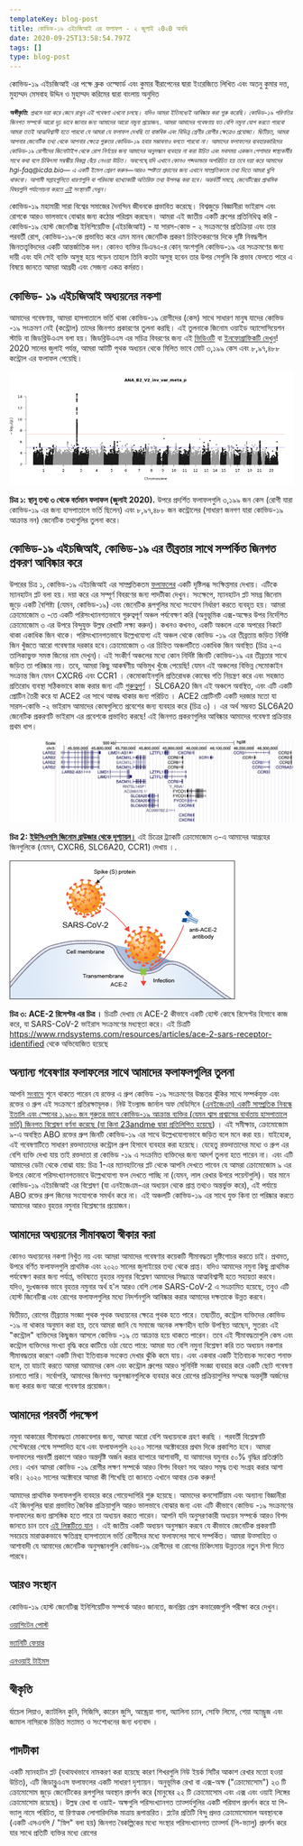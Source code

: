 ```yaml
---
templateKey: blog-post
title: কোভিড-১৯ এইচজিআই এর ফলাফল - ২ জুলাই ২0২0 অবধি
date: 2020-09-25T13:58:54.797Z
tags: []
type: blog-post
---
```

কোভিড-১৯ এইচজিআই এর পক্ষে ব্রুক ওল্ফোর্ড এবং কুমার বীরাপেনের দ্বারা ইংরেজিতে লিখিত এবং অতনু কুমার দত্ত, মুহাম্মদ মেসবাহ উদ্দিন ও মুহাম্মদ করিমের দ্বারা বাংলায় অনুদিত

<small>
<em>
<strong>অস্বীকৃতি:</strong> প্রথমে দয়া করে জেনে রাখুন এই গবেষণা এখনো চলছে। যদিও আমরা ইতিমধ্যেই আবিষ্কার করা শুরু করেছি। কোভিড-১৯ পরিণতির জিনগত  সম্পর্কে আরো দৃঢ় ভাবে জানার জন্য আমাদের আরো নমুনা প্রয়োজন.. আমরা আমাদের গবেষণায় যত বেশি নমুনা যোগ করতে পারবো আমরা ততই আত্মবিশ্বাসী  হতে পারবো যে আমরা যে ফলাফল দেখছি তা বাস্তবিক এবং বিভিন্ন শ্রেণীর রোগীর ক্ষেত্রেও প্রযোজ্য।  দ্বিতীয়ত, আমরা আপনার জেনেটিক তথ্য থেকে আপনার ক্ষেত্রে গুরুতর কোভিড-১৯ হবার সম্ভাবনাও  বলতে পারবো না। আমাদের ফলাফলের ব্যবহারকারিদের কোভিড-১৯ রোগীদের জিনোটাইপ থেকে রোগ নির্ণয়ের জন্য আমাদের অনুসন্ধান ব্যবহার না করা উচিত এবং সবসময় একজন পেশাদার স্বাস্থ্যকর্মীর সাথে কথা বলে চিকিৎসা সম্বন্ধীয় বিকল্প বেঁচে নেওয়া উচিত।  অবশেষে,যদি এখানে কোনও শব্দভান্ডার অপরিচিত হয় তবে দয়া করে আমাদের hgi-faq@icda.bio— এ একটি ইমেল প্রেরণ করুন—আরও স্পষ্টতা প্রদানের জন্য এখানে সাম্প্রতিকতম তথ্য দিতে আমরা খুশি থাকবো।  আগামী সপ্তাহগুলিতে ধারণাগুলি বা পরিভাষা ব্যাখ্যাকারী অতিরিক্ত তথ্য উপলব্ধ করা হবে। অন্তর্বর্তী সময়ে, জেনেটিক্সের প্রাথমিক বিষয়গুলি পর্যালোচনা করতে <a href="https://medlineplus.gov/genetics/understanding/" target="_blank" rel="noopener noreferrer">এই</a> সংস্থানটি দেখুন।
</em>
</small>

কোভিড-১৯ মহামারী সারা বিশ্বের সমাজের দৈনন্দিন জীবনকে প্রভাবিত করেছে। বিশ্বজুড়ে বিজ্ঞানীরা ভাইরাস এবং রোগকে আরও ভালভাবে বোঝার জন্য কঠোর পরিশ্রম করছেন। আমরা এই জাতীয় একটি গ্রুপের প্রতিনিধিত্ব করি - কোভিড-১৯ হোস্ট জেনেটিক্স ইনিশিয়েটিভ (এইচজিআই) - যা সারস-কোভ - ২ সংক্রমণের প্রতিক্রিয়া এবং তার পরবর্তী রোগ, কোভিড-১৯-কে প্রভাবিত করে এমন মানব জেনেটিক প্রকরণ চিহ্নিতকরণের দিকে দৃষ্টি নিবদ্ধশীল জিনতত্ত্ববিদদের একটি আন্তর্জাতিক দল। কোনও ব্যক্তির ডিএনএ-র কোন্ অংশগুলি কোভিড-১৯ এর সংক্রমণের জন্য দায়ী এবং যদি সেই ব্যক্তি অসুস্থ হয়ে পড়েন তাহলে তিনি কতটা অসুস্থ হবেন তার উপর সেগুলি কি প্রভাব ফেলতে পারে এ বিষয়ে জানতে আমরা আগ্রহী এবং সেজন্য একত্র কর্মরত।

## কোভিড- ১৯ এইচজিআই অধ্যয়নের নকশা

আমাদের গবেষণায়, আমরা হাসপাতালে ভর্তি থাকা কোভিড-১৯ রোগীদের (কেস) সাথে সাধারণ মানুষ যাদের কোভিড -১৯ সংক্রমণ নেই (কন্ট্রোল) তাদের জিনগত প্রকারণের তুলনা করছি। এই তুলনাকে জিনোম ওয়াইড অ্যাসোসিয়েশন স্টাডি বা জিডব্লিউএএস বলা হয়। জিডব্লিউএএস এর সচিত্র বিবরণের জন্য এই [ভিডিওটি](https://www.youtube.com/watch?v=cgyc55JhdcM) বা [ইনফোগ্রাফিকটি দেখুন](https://www.broadinstitute.org/visuals/explainer-genome-wide-association-studies)! 2020 সালের জুলাই পর্যন্ত, আমরা আটটি পৃথক অধ্যয়ন থেকে মিলিত ভাবে মোট ৩,১৯৯  কেস এবং ৮,৯৭,৪৮৮  কন্ট্রোল এর  ফলাফল পেয়েছি।

![ স্থানু তথ্য ৩ থেকে বর্তমান ফলাফল (জুলাই  2020)](scicomm_blog_post_20200924.png)
<figcaption class="manual-md-inline-caption">
<strong>চিত্র ১: স্থানু তথ্য ৩ থেকে বর্তমান ফলাফল (জুলাই  2020).</strong> উপরে প্রদর্শিত ফলাফলগুলি  ৩,১৯৯ জন কেস (রোগী যারা কোভিড-১৯ এর জন্য হাসপাতালে ভর্তি ছিলেন) এবং ৮,৯৭,৪৮৮ জন কন্ট্রোলের  (সাধারণ জনগণ যারা কোভিড-১৯ আক্রান্ত নন) জেনেটিক তথ্যগুলির তুলনা করে।
</figcaption>

## কোভিড-১৯ এইচজিআই, কোভিড-১৯ এর তীব্রতার সাথে সম্পর্কিত জিনগত প্রকরণ আবিষ্কার করে

উপরের চিত্র ১, কোভিড-১৯ এইচজিআই এর সাম্প্রতিকতম [ফলাফলের](/results/) একটি দৃষ্টিলব্ধ সংক্ষিপ্তসার দেখায়। এটিকে ম্যানহাটন প্লট বলা হয়। দয়া করে এর সম্পূর্ণ বিবরণের জন্য পাদটীকা দেখুন। সংক্ষেপে, ম্যানহাটন প্লট সমগ্র জিনোম জুড়ে একটি বৈশিষ্ট্য (যেমন, কোভিড-১৯) এবং জেনেটিক রূপগুলির মধ্যে সংযোগ নির্ধারণ করতে ব্যবহৃত হয়। আমরা ক্রোমোজোম ৩ -তে একটি পরিসংখ্যানগতভাবে গুরুত্বপূর্ণ অঞ্চল পর্যবেক্ষণ করি (অনুভূমিক এক্স-অক্ষের উপর নির্দেশিত ক্রোমোজোম ৩ এর উপরে বিন্দুযুক্ত উল্লম্ব রেখাটি লক্ষ্য করুন)। কখনও কখনও, একটি অঞ্চলে একে অপরের নিকটে থাকা একাধিক জিন থাকে। পরিসংখ্যানগতভাবে উল্লেখযোগ্য এই অঞ্চল থেকে কোভিড -১৯ এর তীব্রতায় জড়িত নির্দিষ্ট জিন খুঁজতে আরো গবেষণার দরকার হবে।ক্রোমোজোম ৩ এর  চিহ্নিত অঞ্চলটিতে একাধিক জিন অবস্থিত (চিত্র ২-এ তালিকাভুক্ত সমস্ত জিনের নাম দেখুন)। এই সংকীর্ণ অঞ্চলের মধ্যে কোন নির্দিষ্ট জিনটি কোভিড-১৯ এর তীব্রতার সাথে জড়িত তা পরিষ্কার নয়। তবে, আমরা কিছু আকর্ষণীয় অভিমুখ খুঁজে পেয়েছি! যেমন এই অঞ্চলের বিভিন্ন সেমোকাইন সংক্রান্ত জিন যেমন CXCR6 এবং CCR1 । কেমোকাইনগুলি প্রতিরোধক কোষের গতি নিয়ন্ত্রণ করে এবং সহজাত প্রতিরোধ ব্যবস্থা সঠিকভাবে কাজ করার জন্য এটি  [গুরুত্বপূর্ণ](https://www.ncbi.nlm.nih.gov/pmc/articles/PMC4448619/) ।  SLC6A20 জিন এই অঞ্চলে অবস্থিত, এবং এটি একটি প্রোটিন তৈরী করে যা ACE2 এর সাথে আবদ্ধ থাকার জন্য পরিচিত । ACE2 প্রোটিনটি একটি দরজার মতো যা  সারস-কোভি -২ ভাইরাস আমাদের কোষগুলিতে প্রবেশের জন্য ব্যবহার করে (চিত্র ৩) । এর অর্থ সম্ভবত  SLC6A20 জেনেটিক প্রকরণটি ভাইরাস এর প্রবেশকে প্রভাবিত করছে! এই জিনগত প্রকরণগুলির  আবিষ্কার আমাদের গবেষণা প্রক্রিয়ার প্রথম ধাপ।

![ইউসিএসসি জিনোম ব্রাউজার থেকে দৃশ্যায়ন।](hgt_genome_32a4d_7bc390.jpg)
<figcaption class="manual-md-inline-caption">
<strong>চিত্র 2: <a href="https://genome.ucsc.edu" target="_blank" rel="noopener noreferrer">ইউসিএসসি জিনোম ব্রাউজার থেকে দৃশ্যায়ন।</a> </strong> এই চিত্রের ট্র্যাকটি ক্রোমোজোম ৩-এ আমাদের আগ্রহের জিনগুলিকে (যেমন, CXCR6, SLC6A20, CCR1) দেখায় ।.
</figcaption>

![ACE-2 রিসেপ্টর এর চিত্র ।](unnamed.png)
<figcaption class="manual-md-inline-caption">
<strong>চিত্র ৩: ACE-2 রিসেপ্টর এর চিত্র ।</strong> চিত্রটি দেখায় যে ACE-2 কীভাবে একটি হোস্ট কোষে রিসেপ্টর হিসাবে কাজ করে, যা SARS-CoV-2 ভাইরাস সংক্রমণের মধ্যস্থতা করে। এই চিত্রটি  <a href="https://www.rndsystems.com/resources/articles/ace-2-sars-receptor-identified" target="_blank" rel="noopener noreferrer">https://www.rndsystems.com/resources/articles/ace-2-sars-receptor-identified</a> থেকে অভিযোজিত হয়েছে
</figcaption>

## অন্যান্য গবেষণার ফলাফলের সাথে আমাদের ফলাফলগুলির তুলনা

আপনি [সংবাদে](https://www.cnn.com/2020/07/16/health/blood-types-coronavirus-wellness-scn/index.html) শুনে থাকতে পারেন যে রক্তের এ গ্রুপ কোভিড -১৯ সংক্রমণের  উচ্চতর ঝুঁকির সাথে সম্পর্কযুক্ত এবং রক্তের ও গ্রুপ এই সংক্রমণে প্রতিরক্ষামূলক। নিউ ইংল্যান্ড জার্নাল অফ মেডিসিনে ([এনইজেএম) একটি সাম্প্রতিক   নিবন্ধে ইতালি এবং স্পেনের ১,৯৮০ জন  গুরুতর ভাবে কোভিড-১৯ আক্রান্ত ব্যক্তির (যেমন শ্বাস প্রশ্বাসের ব্যর্থতায় হাসপাতালে ভর্তি) জিনগত বিশ্লেষণ বর্ণনা করেছে (যা কিনা 23andme দ্বারা প্রতিলিপিত হয়েছে](https://www.medrxiv.org/content/10.1101/2020.09.04.20188318v1)) । এই সমীক্ষায়, ক্রোমোজোম ৯-এ অবস্থিত ABO রক্তের গ্রুপ জিনটি কোভিড-১৯ এর সাথে উল্লেখযোগ্যভাবে জড়িত বলে মনে করা হয়। যাইহোক, এই গবেষণাটিতে সাধারণ রক্তদাতাদের কন্ট্রোল গ্রুপ হিসাবে ব্যবহার করা হয়েছে। যেহেতু রক্তদাতাদের মধ্যে ও গ্রুপ এর বেশি ব্যক্তি দেখা যায় তাই রক্তদাতা রা কোভিড -১৯ এ সংক্রমিত ব্যক্তিদের  জন্য আদর্শ তুলনা হতে পারেন না। এবং এটি আমাদের ডেটা থেকে বোঝা যায়: চিত্র 1-এর ম্যানহাটনের প্লট থেকে আপনি দেখতে পাবেন যে আমরা ক্রোমোজোম ৯ এর উপরে কোনো পরিসংখ্যানগতভাবে উল্লেখযোগ্য ফল দেখতে পাচ্ছি না (যেমন, লাল রেখার উপরে পয়েন্টগুলি)। যার মানে কোভিড-১৯ এইচজিআই এর  বিশ্লেষণ (যা এনইজেএম-এর অধ্যয়ন থেকে প্রাপ্ত তথ্যও অন্তর্ভুক্ত করে), এই পর্যায়ে ABO রক্তের গ্রুপ জিনের সংযোগকে সমর্থন করে না। এই অঞ্চলটি কোভিড-১৯ এর সাথে যুক্ত কিনা তা পরিষ্কার করতে আমাদের আরও বৃহত্তর নমুনার বিশ্লেষণের প্রয়োজন।

## আমাদের অধ্যয়নের সীমাবদ্ধতা স্বীকার করা

কোনও অধ্যয়নের নকশা নিখুঁত নয় এবং আমরা আমাদের গবেষণার কয়েকটি সীমাবদ্ধতা দৃষ্টিগোচর  করতে চাই। প্রথমত, উপরে বর্ণিত ফলাফলগুলি প্রাথমিক এবং ২০২০ সালের জুলাইয়ের তথ্য থেকে প্রাপ্ত।  যদিও আমাদের নমুনা কিছু প্রাথমিক পর্যবেক্ষণ করার জন্য পর্যাপ্ত, ভবিষ্যতে বৃহত্তর নমুনার বিশ্লেষণ আমাদের সিদ্ধান্তে আত্মবিশ্বাসী হতে সহায়তা করবে। যদিও, দুঃখজনক ভাবে বৃহত্তর নমুনার অর্থ হ'ল আরও বেশি লোক SARS-CoV-2 এ সংক্রামিত হয়েছে, তবুও এটি হোস্ট জিনেটিক্স এবং রোগের ফলাফলগুলির মধ্যে নিদর্শনগুলি আবিষ্কার করার আমাদের দক্ষতাকে উন্নত করবে।


দ্বিতীয়ত, রোগের তীব্রতার সংজ্ঞা পৃথক পৃথক অধ্যয়নের ক্ষেত্রে পৃথক হতে পারে। তদ্ব্যতীত, কন্ট্রোল ব্যক্তিদের কোভিড -১৯ না থাকার অনুমান করা হয়, তবে আমরা জানি যে সমাজে অনেক লক্ষণহীন  ব্যক্তি উপস্থিত আছেন, সুতরাং এই "কন্ট্রোল" ব্যক্তিদের কিছুজন আসলে কোভিড -১৯ তে আক্রান্ত  হয়ে থাকতে পারেন। তবে এই সীমাবদ্ধতাগুলি কেস এবং কন্ট্রোল ব্যক্তিদের সংখ্যা বৃদ্ধি করে কাটিয়ে ওঠা যেতে পারে: আমরা যত বেশি নমুনা বিশ্লেষণ করি তত অধ্যয়ন নকশার সীমাবদ্ধতার কারণে একটি মিথ্যা ইতিবাচক সংকেত দেখার ঝুঁকি কমে যায়। এবং একবার একটি ইতিবাচক সংকেত শনাক্ত হলে, তা যাচাই করতে আমরা আমাদের কেস এবং কন্ট্রোল গ্রুপের আরও সুনির্দিষ্ট সংজ্ঞা ব্যবহার করে একটি ছোট গবেষণা চালাতে পারি। সর্বোপরি, আমাদের জিনগত অনুসন্ধানগুলিকে ব্যবহার করে রোগের প্রক্রিয়াগুলির সম্মন্ধে অন্তর্দৃষ্টি অর্জনের জন্য  করার জন্য আরো গবেষণার প্রয়োজন।

## আমাদের পরবর্তী পদক্ষেপ

নমুনা আকারের সীমাবদ্ধতা মোকাবেলার জন্য, আমরা আরো বেশি অধ্যয়নকে গ্রহণ করছি । পরবর্তী বিশ্লেষণটি সেপ্টেম্বরের শেষে সম্পাদিত হবে এবং ফলাফলগুলি ২০২০ সালের অক্টোবরের প্রথম দিকে প্রকাশিত হবে। আমরা ফলাফলের পরবর্তী প্রকাশে আরও অন্তর্দৃষ্টি অর্জন করার ব্যাপারে আশাবাদী, যা আমাদের যমুনার ৫০% বৃদ্ধির প্রতিশ্রুতি দেয়।  এখন আমরা কোভিড -১৯  রোগীর লক্ষণ সম্পর্কে আরও বিশদ বিবরণ সহ আরও সমৃদ্ধ তথ্য সংগ্রহ করার আশা করি। ২০২০ সালের অক্টোবরে আমরা কী শিখেছি তা জানতে এখানে আবার চেক করুন!

আমাদের প্রাথমিক ফলাফলগুলি ব্যবহার করে গোয়েন্দাগিরি শুরু হয়েছে। আমাদের কনসোর্টিয়াম এবং অন্যান্য বিজ্ঞানীরা এই জিনগুলির দ্বারা প্রভাবিত জৈবিক প্রক্রিয়াগুলি আরও ভালভাবে বোঝার জন্য এবং এটি কীভাবে কোভিড -১৯ সংক্রমণের ফলাফলের জন্য প্রাসঙ্গিক হতে পারে তা অধ্যয়ন করতে পারেন। আপনি যদি অনুসরণকারী অধ্যয়ন সম্পর্কে আরও বিশদ জানতে চান তবে [এই লিঙ্কটিতে যান](/2020-06-29-in-silico-follow-up-results/) । এই জাতীয় একটি অধ্যয়ন অনুসন্ধান করবে যে কীভাবে জেনেটিক প্রকরণটি সবচেয়ে মারাত্মকভাবে ক্ষতিগ্রস্থ হাসপাতালে ভর্তি রোগীদের মধ্যে ফলাফলের সাথে সম্পর্কিত। আমরা উত্সাহিত ও আশাবাদী যে আমাদের জেনেটিক অনুসন্ধানগুলি কোভিড-১৯ রোগীদের বা রোগের চিকিৎসায় উন্নততর নতুন দিশা দিতে পারবে।

## আরও সংস্থান

কোভিড-১৯ হোস্ট জেনেটিক্স ইনিশিয়েটিভ সম্পর্কে আরও জানতে, জনপ্রিয় প্রেস কভারেজগুলি  পরীক্ষা করে দেখুন।

[ওয়াশিংটন পোস্ট](https://www.washingtonpost.com/opinions/2020/04/27/covid-19-quickly-kills-some-while-others-dont-show-symptoms-can-genetics-explain-this/)

[ভ্যানিটি ফেয়ার](https://www.vanityfair.com/news/2020/04/genetic-chances-of-dying-from-coronavirus)

[এনওয়াই টাইমস](https://www.nytimes.com/2020/06/03/health/coronavirus-blood-type-genetics.html)

## স্বীকৃতি

র্যাচেল লিয়াও, ক্যাটলিন কুনি, সিজিসি, কারেন জুসি, আন্ড্রেয়া গানা, অ্যালিনা চ্যান, সোফি লিমো, শেয়া অ্যান্ড্রুজ এবং জামাল নাসিরকে চিন্তিত মতামত ও সংশোধনের জন্য ধন্যবাদ ।

## পাদটীকা

একটি ম্যানহাটন প্লট (যথাযথভাবে নামকরণ করা হয়েছে কারণ শিখরগুলি নিউ ইয়র্ক সিটির আকাশ রেখার মতো হওয়া উচিত), এটি জিডাব্লুএএস ফলাফলের একটি সাধারণ দৃশ্যায়ন। অনুভূমিক রেখা বা এক্স-অক্ষ ("ক্রোমোসোম") ২৩ টি ক্রোমোসোম জুড়ে জেনেটিকের রূপগুলির অবস্থান প্রদর্শন করে (মানুষের ২২ টি ক্রোমোসোম এবং এক্স এবং ওয়াই লিঙ্গের ক্রোমোসোম রয়েছে)। উল্লম্ব রেখা বা ওয়াই- অক্ষগুলি পরিসংখ্যানগত তাত্পর্যগুলির একটি পরিমাপ প্রদর্শন করে যা পি-ভ্যালু নামে পরিচিত, যা রিণাত্মক  লোগারিদমিক মাত্রায় রূপান্তরিত। প্লটের প্রতিটি বিন্দু প্রদত্ত ক্রোমোসোমাল অবস্থানকে (একটি এসএনপি / "স্নিপ" বলা হয়) জিনগত বৈকল্পিকের মধ্যে সংস্থার পরিসংখ্যানগত তাত্পর্য (পি-ভ্যালু) প্রদর্শন করে যার সাথে প্রতিটি ব্যক্তির মধ্যে রোগের


